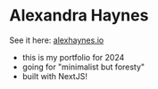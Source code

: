 # Alexandra Haynes

See it here: [alexhaynes.io](https://alexhaynes.io)

- this is my portfolio for 2024
- going for "minimalist but foresty"
- built with NextJS!
